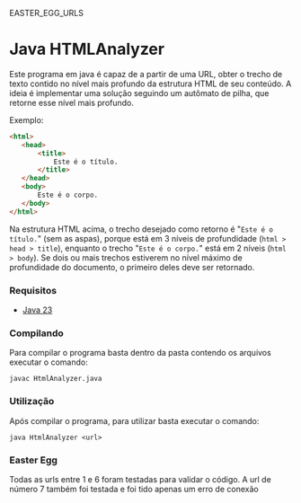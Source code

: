 EASTER_EGG_URLS

# Java HTMLAnalyzer

Este programa em java é capaz de a partir de uma URL, obter o trecho de texto contido no nível mais profundo da estrutura HTML de seu conteúdo. A ideia é implementar uma solução seguindo um autômato de pilha, que retorne esse nível mais profundo.

Exemplo: 

```html
<html>
   <head>
       <title>
           Este é o título.
       </title>
   </head>
   <body>
       Este é o corpo.
   </body>
</html>
```
Na estrutura HTML acima, o trecho desejado como retorno é "`Este é o título.`" (sem as aspas), porque está em 3 níveis de profundidade (`html > head > title`), enquanto o trecho "`Este é o corpo.`" está em 2 níveis (`html > body`). Se dois ou mais trechos estiverem no nível máximo de profundidade do documento, o primeiro deles deve ser retornado.


### Requisitos

- [Java 23](https://www.oracle.com/java/technologies/downloads/)

### Compilando

Para compilar o programa basta dentro da pasta contendo os arquivos executar o comando:

``` shell
javac HtmlAnalyzer.java
```

### Utilização

Após compilar o programa, para utilizar basta executar o comando:

``` shell
java HtmlAnalyzer <url>
```

### Easter Egg

Todas as urls entre 1 e 6 foram testadas para validar o código. A url de número 7 também foi testada e foi tido apenas um erro de conexão
